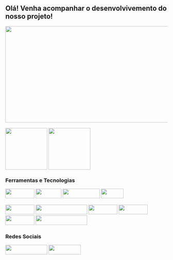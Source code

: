 <h2> Olá! Venha acompanhar o desenvolvivemento do nosso projeto!</h2>

<div>
 <img src="https://github.com/GitSpectrumCode/GitSpectrumCode/assets/163693891/96a80e48-d369-4f80-9478-afbe6423f1b4"  width="1000" height="300" >
</div>

<br>


<div>
<img height="130em"  align="center" src="https://github-readme-stats.vercel.app/api/top-langs/?username=GitSpectrumCode&layout=compact&langs_count=7&theme=react" />
<img height="130em"  align="center" src="https://github-readme-stats.vercel.app/api?username=GitSpectrumCode&show_icons=true&theme=radical"/>
</div>

<h3>Ferramentas e Tecnologias</h3>

<div>
<img src="https://img.shields.io/badge/HTML5-E34F26?style=for-the-badge&logo=html5&logoColor=white" width="90" height="30"/>
<img src="https://img.shields.io/badge/CSS3-1572B6?style=for-the-badge&logo=css3&logoColor=white" width="80" height="30"/>
<img src="https://img.shields.io/badge/JavaScript-323330?style=for-the-badge&logo=javascript&logoColor=F7DF1E" width="115" height="30"/>
<img src="https://img.shields.io/badge/C%23-239120?style=for-the-badge&logo=csharp&logoColor=white" width="70" height="30"/>
</div>

<br>

<div>
<img src="https://img.shields.io/badge/VSCode-0078D4?style=for-the-badge&logo=visual%20studio%20code&logoColor=white)" width="90" height="30"/>
<img src="https://img.shields.io/badge/Microsoft%20SQL%20Server-CC2927?style=for-the-badge&logo=microsoft%20sql%20server&logoColor=white" width="160" height="30"/>
<img src="https://img.shields.io/badge/Unity-100000?style=for-the-badge&logo=unity&logoColor=white" width="90" height="30"/>
<img src="https://img.shields.io/badge/Figma-F24E1E?style=for-the-badge&logo=figma&logoColor=white" width="90" height="30"/>
<img src="https://img.shields.io/badge/Canva-%2300C4CC.svg?&style=for-the-badge&logo=Canva&logoColor=white" width="90" height="30"/>
<img src="https://img.shields.io/badge/Adobe%20Photoshop-31A8FF?style=for-the-badge&logo=Adobe%20Photoshop&logoColor=black" width="160" height="30"/>
</div>

<h3>Redes Sociais</h3>
<div>
<img src="https://img.shields.io/badge/Instagram-E4405F?style=for-the-badge&logo=instagram&logoColor=white" width="130" height="30"/>
<img src="https://img.shields.io/badge/TikTok-000000?style=for-the-badge&logo=tiktok&logoColor=white" width="100" height="30"/>
</div>   

